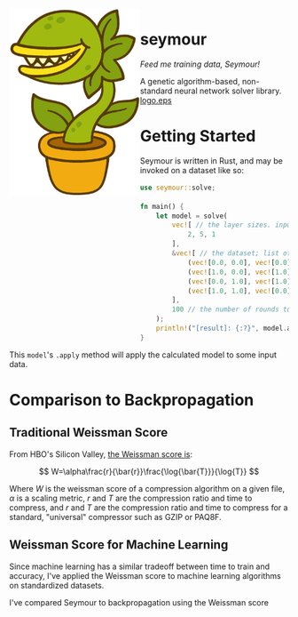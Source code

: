 <img src="logo.eps" alt="lol" style="zoom:33%;" align="left" />

# seymour

*Feed me training data, Seymour!*

A genetic algorithm-based, non-standard neural network solver library. [logo.eps](logo.eps) 


# Getting Started

Seymour is written in Rust, and may be invoked on a dataset like so:

```rust
use seymour::solve;

fn main() {
    let model = solve(
        vec![ // the layer sizes. input and output sizes must match the data.
            2, 5, 1
        ],                                                           
        &vec![ // the dataset; list of tuples of input and output vectors.
            (vec![0.0, 0.0], vec![0.0]),
            (vec![1.0, 0.0], vec![1.0]),
            (vec![0.0, 1.0], vec![1.0]),
            (vec![1.0, 1.0], vec![0.0])
        ],                                                           
        100 // the number of rounds to train for.
  	);
    println!("[result]: {:?}", model.apply(&vec![0.0, 0.0]))
}         
```

This `model`'s `.apply` method will apply the calculated model to some input data.

# Comparison to Backpropagation

## Traditional Weissman Score

From HBO's Silicon Valley, [the Weissman score is](https://spectrum.ieee.org/view-from-the-valley/computing/software/a-madefortv-compression-metric-moves-to-the-real-world):

$$
W=\alpha\frac{r}{\bar{r}}\frac{\log{\bar{T}}}{\log{T}}
$$

Where $W$ is the weissman score of a compression algorithm on a given file, $\alpha$ is a scaling metric, $r$ and $T$ are the compression ratio and time to compress, and $r$ and $T$ are the compression ratio and time to compress for a standard, "universal" compressor such as GZIP or PAQ8F.

## Weissman Score for Machine Learning 

Since machine learning has a similar tradeoff between time to train and accuracy, I've applied the Weissman score to machine learning algorithms on standardized datasets.

I've compared Seymour to backpropagation using the Weissman score

